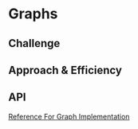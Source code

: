 # Graphs
<!-- Short summary or background information -->

## Challenge
<!-- Description of the challenge -->

## Approach & Efficiency
<!-- What approach did you take? Why? What is the Big O space/time for this approach? -->

## API
<!-- Description of each method publicly available in your Graph -->

[Reference For Graph Implementation](https://www.geeksforgeeks.org/implementing-generic-graph-in-java/)